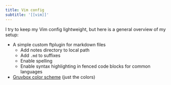 ```yaml
---
title: Vim config
subtitle: '[[vim]]'
---
```


I try to keep my Vim config lightweight, but here is a general overview
of my setup:

- A simple custom ftplugin for markdown files
    - Add notes directory to local path
    - Add `.md` to suffixes
    - Enable spelling
    - Enable syntax highlighting in fenced code blocks for common
      languages
- [Gruvbox color scheme](https://github.com/morhetz/gruvbox) (just the
  colors)

